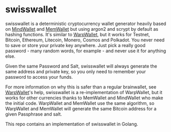 # swisswallet

swisswallet is a deterministic cryptocurrency wallet generator heavily based on [MindWallet](https://github.com/patcito/mindwallet) and [MemWallet](https://github.com/dvdbng/memwallet) but using argon2 and scrypt by default as hashing functions. It's similar to [WarpWallet](https://keybase.io/warp/), but it works for Testnet, Bitcoin, Ethereum, Litecoin, Monero, Cosmos and Polkadot. You never need to save or store your private key anywhere. Just pick a really good password - many random words, for example - and never use it for anything else.

Given the same Password and Salt, swisswallet will always generate the same address and private key, so you only need to remember your password to access your funds.

For more information on why this is safer than a regular brainwallet, see [WarpWallet](https://keybase.io/warp/)'s help, swisswallet is a re-implementation of WarpWallet, but it works for other currencies thanks to MemWallet and MindWallet who make the initial code. WarpWallet and MemWallet use the same algorithm, so WarpWallet and MemWallet will generate the same Bitcoin address for a given Passphrase and salt.

This repo contains an implementation of swisswallet in Golang.
